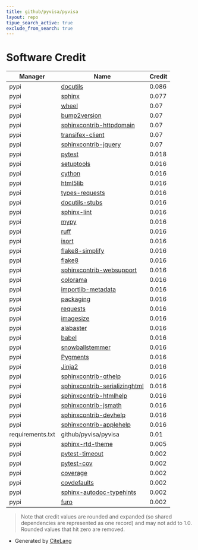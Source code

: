 ```yaml
---
title: github/pyvisa/pyvisa
layout: repo
tipue_search_active: true
exclude_from_search: true
---
```

# Software Credit

|Manager|Name|Credit|
|-------|----|------|
|pypi|[docutils](https://pypi.org/project/docutils)|0.086|
|pypi|[sphinx](https://www.sphinx-doc.org/)|0.077|
|pypi|[wheel](https://pypi.org/project/wheel)|0.07|
|pypi|[bump2version](https://pypi.org/project/bump2version)|0.07|
|pypi|[sphinxcontrib-httpdomain](https://pypi.org/project/sphinxcontrib-httpdomain)|0.07|
|pypi|[transifex-client](https://pypi.org/project/transifex-client)|0.07|
|pypi|[sphinxcontrib-jquery](https://pypi.org/project/sphinxcontrib-jquery)|0.07|
|pypi|[pytest](https://pypi.org/project/pytest)|0.018|
|pypi|[setuptools](https://github.com/pypa/setuptools)|0.016|
|pypi|[cython](https://pypi.org/project/cython)|0.016|
|pypi|[html5lib](https://pypi.org/project/html5lib)|0.016|
|pypi|[types-requests](https://pypi.org/project/types-requests)|0.016|
|pypi|[docutils-stubs](https://pypi.org/project/docutils-stubs)|0.016|
|pypi|[sphinx-lint](https://pypi.org/project/sphinx-lint)|0.016|
|pypi|[mypy](https://pypi.org/project/mypy)|0.016|
|pypi|[ruff](https://pypi.org/project/ruff)|0.016|
|pypi|[isort](https://pypi.org/project/isort)|0.016|
|pypi|[flake8-simplify](https://pypi.org/project/flake8-simplify)|0.016|
|pypi|[flake8](https://pypi.org/project/flake8)|0.016|
|pypi|[sphinxcontrib-websupport](https://pypi.org/project/sphinxcontrib-websupport)|0.016|
|pypi|[colorama](https://pypi.org/project/colorama)|0.016|
|pypi|[importlib-metadata](https://pypi.org/project/importlib-metadata)|0.016|
|pypi|[packaging](https://pypi.org/project/packaging)|0.016|
|pypi|[requests](https://pypi.org/project/requests)|0.016|
|pypi|[imagesize](https://pypi.org/project/imagesize)|0.016|
|pypi|[alabaster](https://pypi.org/project/alabaster)|0.016|
|pypi|[babel](https://pypi.org/project/babel)|0.016|
|pypi|[snowballstemmer](https://pypi.org/project/snowballstemmer)|0.016|
|pypi|[Pygments](https://pypi.org/project/Pygments)|0.016|
|pypi|[Jinja2](https://pypi.org/project/Jinja2)|0.016|
|pypi|[sphinxcontrib-qthelp](https://pypi.org/project/sphinxcontrib-qthelp)|0.016|
|pypi|[sphinxcontrib-serializinghtml](https://pypi.org/project/sphinxcontrib-serializinghtml)|0.016|
|pypi|[sphinxcontrib-htmlhelp](https://pypi.org/project/sphinxcontrib-htmlhelp)|0.016|
|pypi|[sphinxcontrib-jsmath](https://pypi.org/project/sphinxcontrib-jsmath)|0.016|
|pypi|[sphinxcontrib-devhelp](https://pypi.org/project/sphinxcontrib-devhelp)|0.016|
|pypi|[sphinxcontrib-applehelp](https://pypi.org/project/sphinxcontrib-applehelp)|0.016|
|requirements.txt|github/pyvisa/pyvisa|0.01|
|pypi|[sphinx-rtd-theme](https://github.com/readthedocs/sphinx_rtd_theme)|0.005|
|pypi|[pytest-timeout](https://pypi.org/project/pytest-timeout)|0.002|
|pypi|[pytest-cov](https://pypi.org/project/pytest-cov)|0.002|
|pypi|[coverage](https://pypi.org/project/coverage)|0.002|
|pypi|[covdefaults](https://pypi.org/project/covdefaults)|0.002|
|pypi|[sphinx-autodoc-typehints](https://pypi.org/project/sphinx-autodoc-typehints)|0.002|
|pypi|[furo](https://pypi.org/project/furo)|0.002|


> Note that credit values are rounded and expanded (so shared dependencies are represented as one record) and may not add to 1.0. Rounded values that hit zero are removed.


- Generated by [CiteLang](https://github.com/vsoch/citelang)
